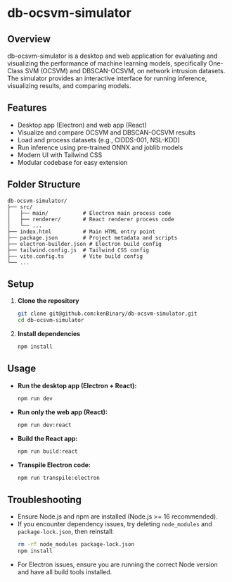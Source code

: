 # db-ocsvm-simulator

## Overview

db-ocsvm-simulator is a desktop and web application for evaluating and visualizing the performance of machine learning models, specifically One-Class SVM (OCSVM) and DBSCAN-OCSVM, on network intrusion datasets. The simulator provides an interactive interface for running inference, visualizing results, and comparing models.

## Features

- Desktop app (Electron) and web app (React)
- Visualize and compare OCSVM and DBSCAN-OCSVM results
- Load and process datasets (e.g., CIDDS-001, NSL-KDD)
- Run inference using pre-trained ONNX and joblib models
- Modern UI with Tailwind CSS
- Modular codebase for easy extension

## Folder Structure

```
db-ocsvm-simulator/
├── src/
│   ├── main/           # Electron main process code
│   ├── renderer/       # React renderer process code
│   └── ...
├── index.html          # Main HTML entry point
├── package.json        # Project metadata and scripts
├── electron-builder.json # Electron build config
├── tailwind.config.js  # Tailwind CSS config
├── vite.config.ts      # Vite build config
└── ...
```

## Setup

1. **Clone the repository**

   ```sh
   git clone git@github.com:kenBinary/db-ocsvm-simulator.git
   cd db-ocsvm-simulator
   ```

2. **Install dependencies**
   ```sh
   npm install
   ```

## Usage

- **Run the desktop app (Electron + React):**

  ```sh
  npm run dev
  ```

- **Run only the web app (React):**

  ```sh
  npm run dev:react
  ```

- **Build the React app:**

  ```sh
  npm run build:react
  ```

- **Transpile Electron code:**
  ```sh
  npm run transpile:electron
  ```

## Troubleshooting

- Ensure Node.js and npm are installed (Node.js >= 16 recommended).
- If you encounter dependency issues, try deleting `node_modules` and `package-lock.json`, then reinstall:
  ```sh
  rm -rf node_modules package-lock.json
  npm install
  ```
- For Electron issues, ensure you are running the correct Node version and have all build tools installed.
